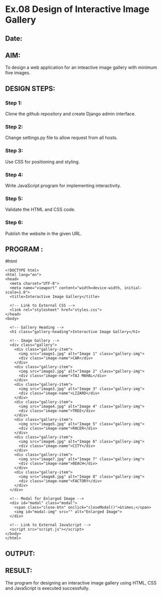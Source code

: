 # Ex.08 Design of Interactive Image Gallery
## Date:

## AIM:
To design a web application for an inteactive image gallery with minimum five images.

## DESIGN STEPS:

### Step 1:
Clone the github repository and create Django admin interface.

### Step 2:
Change settings.py file to allow request from all hosts.

### Step 3:
Use CSS for positioning and styling.

### Step 4:
Write JavaScript program for implementing interactivity.

### Step 5:
Validate the HTML and CSS code.

### Step 6:
Publish the website in the given URL.

## PROGRAM :
#html
```
<!DOCTYPE html>
<html lang="en">
<head>
  <meta charset="UTF-8">
  <meta name="viewport" content="width=device-width, initial-scale=1.0">
  <title>Interactive Image Gallery</title>

  <!-- Link to External CSS -->
  <link rel="stylesheet" href="styles.css">
</head>
<body>

  <!-- Gallery Heading -->
  <h1 class="gallery-heading">Interactive Image Gallery</h1>

  <!-- Image Gallery -->
  <div class="gallery">
    <div class="gallery-item">
      <img src="image1.jpg" alt="Image 1" class="gallery-img">
      <div class="image-name">CAR</div>
    </div>
    <div class="gallery-item">
      <img src="image2.jpg" alt="Image 2" class="gallery-img">
      <div class="image-name">TAJ MAHAL</div>
    </div>
    <div class="gallery-item">
      <img src="image3.jpg" alt="Image 3" class="gallery-img">
      <div class="image-name">LIZARD</div>
    </div>
    <div class="gallery-item">
      <img src="image4.jpg" alt="Image 4" class="gallery-img">
      <div class="image-name">TREE</div>
    </div>
    <div class="gallery-item">
      <img src="image5.jpg" alt="Image 5" class="gallery-img">
      <div class="image-name">RACER</div>
    </div>
    <div class="gallery-item">
      <img src="image6.jpg" alt="Image 6" class="gallery-img">
      <div class="image-name">CITY</div>
    </div>
    <div class="gallery-item">
      <img src="image7.jpg" alt="Image 7" class="gallery-img">
      <div class="image-name">BEACH</div>
    </div>
    <div class="gallery-item">
      <img src="image8.jpg" alt="Image 8" class="gallery-img">
      <div class="image-name">FACTORY</div>
    </div>
  </div>

  <!-- Modal for Enlarged Image -->
  <div id="modal" class="modal">
    <span class="close-btn" onclick="closeModal()">&times;</span>
    <img id="modal-img" src="" alt="Enlarged Image">
  </div>

  <!-- Link to External JavaScript -->
  <script src="script.js"></script>
</body>
</html>
```
## OUTPUT:

## RESULT:
The program for designing an interactive image gallery using HTML, CSS and JavaScript is executed successfully.
